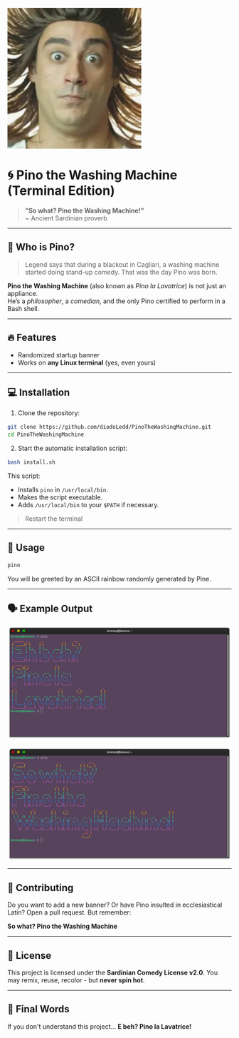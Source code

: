 ![Pino](screenshots/pino.png)

# 🌀 Pino the Washing Machine (Terminal Edition)

> **"So what? Pino the Washing Machine!"**  
~ Ancient Sardinian proverb

---

## 🧺 Who is Pino?

> Legend says that during a blackout in Cagliari, a washing machine started doing stand-up comedy. That was the day Pino was born.

**Pino the Washing Machine** (also known as *Pino la Lavatrice*) is not just an appliance.  
He’s a *philosopher*, a *comedian*, and the only Pino certified to perform in a Bash shell.

---

## 🔥 Features

* Randomized startup banner
* Works on **any Linux terminal** (yes, even yours)

---

## 💻 Installation

1. Clone the repository:

```bash
git clone https://github.com/diodoLedd/PinoTheWashingMachine.git
cd PinoTheWashingMachine
```

2. Start the automatic installation script:

```bash
bash install.sh
```

This script:

* Installs `pino` in `/usr/local/bin`.
* Makes the script executable.
* Adds `/usr/local/bin` to your `$PATH` if necessary.

> Restart the terminal

---

## 🧠 Usage

```bash
pino
```

You will be greeted by an ASCII rainbow randomly generated by Pine.

---

## 🗣 Example Output

![Eh beh? Pino la Lavatrice](screenshots/example-italian.png)

![So what? Pino the Washing Machine](screenshots/example-english.png)

---

## 🤝 Contributing

Do you want to add a new banner? Or have Pino insulted in ecclesiastical Latin?
Open a pull request. But remember:

**So what? Pino the Washing Machine**

---

## 📜 License

This project is licensed under the **Sardinian Comedy License v2.0**.
You may remix, reuse, recolor - but **never spin hot**.

---

## 🧼 Final Words

If you don't understand this project...
**E beh? Pino la Lavatrice!**
